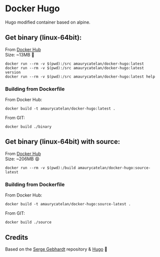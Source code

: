 # Docker Hugo

Hugo modified container based on alpine.

## Get binary (linux-64bit):

From [Docker Hub](https://hub.docker.com/r/amaurycatelan/docker-hugo)  
Size: ~13MB :tada:

```
docker run --rm -v $(pwd):/src amaurycatelan/docker-hugo:latest
docker run --rm -v $(pwd):/src amaurycatelan/docker-hugo:latest version
docker run --rm -v $(pwd):/src amaurycatelan/docker-hugo:latest help
```

### Building from Dockerfile

From Docker Hub:

```
docker build -t amaurycatelan/docker-hugo:latest .
```

From GIT:

```
docker build ./binary
```

## Get binary (linux-64bit) with source:

From [Docker Hub](https://hub.docker.com/r/amaurycatelan/docker-hugo)  
Size: ~206MB :anguished:

```
docker run --rm -v $(pwd):/build amaurycatelan/docker-hugo:source-latest
```

### Building from Dockerfile

From Docker Hub:

```
docker build -t amaurycatelan/docker-hugo:source-latest .
```

From GIT:

```
docker build ./source
```

## Credits

Based on the [Serge Gebhardt](https://github.com/sgeb/docker-hugo) repository
& [Hugo](https://github.com/spf13/hugo/blob/master/Dockerfile) :ghost: